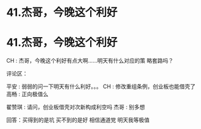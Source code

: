 # 41.杰哥，今晚这个利好

# 41.杰哥，今晚这个利好

CH : 杰哥，今晚这个利好有点大啊……明天有什么对应的策 略套路吗？

评论区：

平安 : 弱弱的问一下明天有什么利好。。。 CH : 修改重组条例，创业板也能借壳了 高畅 : 正向极值么

翟赞琪 : 请问，创业板借壳对次新构成利空吗 杰哥 : 别多想

回答：买得到的是坑 买不到的是好 相信通道党 明天我等极值